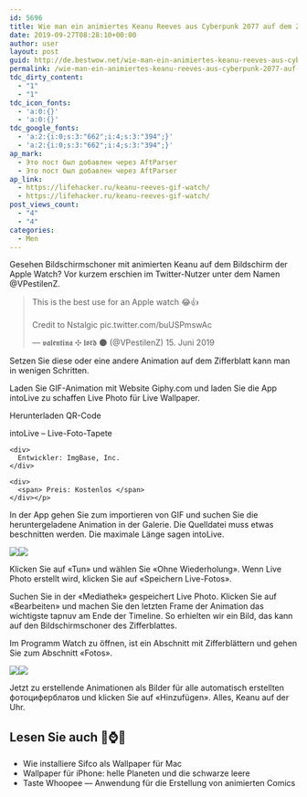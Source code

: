 ```yaml
---
id: 5696
title: Wie man ein animiertes Keanu Reeves aus Cyberpunk 2077 auf dem Zifferblatt der Apple Watch
date: 2019-09-27T08:28:10+00:00
author: user
layout: post
guid: http://de.bestwow.net/wie-man-ein-animiertes-keanu-reeves-aus-cyberpunk-2077-auf-dem-zifferblatt-der-apple-watch/
permalink: /wie-man-ein-animiertes-keanu-reeves-aus-cyberpunk-2077-auf-dem-zifferblatt-der-apple-watch/
tdc_dirty_content:
  - "1"
  - "1"
tdc_icon_fonts:
  - 'a:0:{}'
  - 'a:0:{}'
tdc_google_fonts:
  - 'a:2:{i:0;s:3:"662";i:4;s:3:"394";}'
  - 'a:2:{i:0;s:3:"662";i:4;s:3:"394";}'
ap_mark:
  - Это пост был добавлен через AftParser
  - Это пост был добавлен через AftParser
ap_link:
  - https://lifehacker.ru/keanu-reeves-gif-watch/
  - https://lifehacker.ru/keanu-reeves-gif-watch/
post_views_count:
  - "4"
  - "4"
categories:
  - Men
---
```

Gesehen Bildschirmschoner mit animierten Keanu auf dem Bildschirm der Apple Watch? Vor kurzem erschien im Twitter-Nutzer unter dem Namen @VPestilenZ.

> <p dir="ltr" lang="en">
>   This is the best use for an Apple watch 😂👍<br /> <br /> Credit to Nstalgic pic.twitter.com/buUSPmswAc
> </p>
> 
> — 𝖛𝖆𝖑𝖊𝖓𝖙𝖎𝖓𝖆 ✣ 𝖑𝖔𝖗𝖉 🌑 (@VPestilenZ) 15. Juni 2019

Setzen Sie diese oder eine andere Animation auf dem Zifferblatt kann man in wenigen Schritten.

Laden Sie GIF-Animation mit Website Giphy.com und laden Sie die App intoLive zu schaffen Live Photo für Live Wallpaper.

<div>
  <div>
  </div>
  
  <div>
  </div>
  
  <div>
    <div>
      Herunterladen <span>QR-Code </span>
    </div></p>
  </div>
  
  <div>
    <div>
      intoLive &#8211; Live-Foto-Tapete
    </div>
    
    <div>
      Entwickler: ImgBase, Inc.
    </div>
    
    <div>
      <span> Preis: Kostenlos </span>
    </div></p>
  </div></p>
</div>

In der App gehen Sie zum importieren von GIF und suchen Sie die heruntergeladene Animation in der Galerie. Die Quelldatei muss etwas beschnitten werden. Die maximale Länge sagen intoLive.

![](http://de.bestwow.net/wp-content/uploads/2019/09/kak-postavit-animirovannogo-kianu-rivza-iz-cyberpunk-2077-na-ciferblat-apple-watch-3.png)![](http://de.bestwow.net/wp-content/uploads/2019/09/kak-postavit-animirovannogo-kianu-rivza-iz-cyberpunk-2077-na-ciferblat-apple-watch-4.png) 

Klicken Sie auf «Tun» und wählen Sie «Ohne Wiederholung». Wenn Live Photo erstellt wird, klicken Sie auf «Speichern Live-Fotos».

Suchen Sie in der «Mediathek» gespeichert Live Photo. Klicken Sie auf «Bearbeiten» und machen Sie den letzten Frame der Animation das wichtigste tapnuv am Ende der Timeline. So erhielten wir ein Bild, das kann auf den Bildschirmschoner des Zifferblattes.

Im Programm Watch zu öffnen, ist ein Abschnitt mit Zifferblättern und gehen Sie zum Abschnitt «Fotos».

![](http://de.bestwow.net/wp-content/uploads/2019/09/kak-postavit-animirovannogo-kianu-rivza-iz-cyberpunk-2077-na-ciferblat-apple-watch-5.png)![](http://de.bestwow.net/wp-content/uploads/2019/09/kak-postavit-animirovannogo-kianu-rivza-iz-cyberpunk-2077-na-ciferblat-apple-watch-6.png) 

Jetzt zu erstellende Animationen als Bilder für alle automatisch erstellten фотоциферблатов und klicken Sie auf «Hinzufügen». Alles, Keanu auf der Uhr.

<div>
</div>

<div>
  <h2 class="read-also__title">
    <span>Lesen Sie auch</span> <span>📱⌚️👀 </span>
  </h2>
  
  <ul class="read-also__list">
    <li>
      Wie installiere Sifco als Wallpaper für Mac
    </li>
    <li>
      Wallpaper für iPhone: helle Planeten und die schwarze leere
    </li>
    <li>
      Taste Whoopee — Anwendung für die Erstellung von animierten Comics
    </li>
  </ul>
</div>